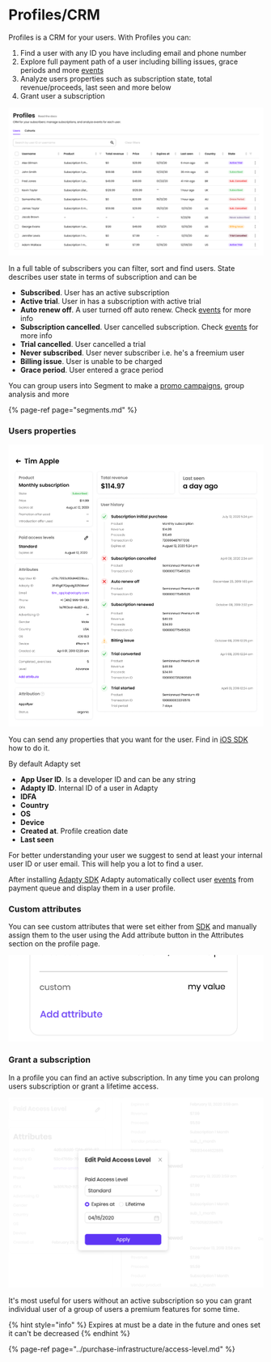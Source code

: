 # Profiles/CRM

Profiles is a CRM for your users. With Profiles you can:

1. Find a user with any ID you have including email and phone number
2. Explore full payment path of a user including billing issues, grace periods and more [events](../analytics/integrations/events.md)
3. Analyze users properties such as subscription state, total revenue/proceeds, last seen and more below
4. Grant user a subscription

![](../.gitbook/assets/profiles.png)

In a full table of subscribers you can filter, sort and find users. State describes user state in terms of subscription and can be

* **Subscribed**. User has an active subscription
* **Active trial**. User in has a subscription with active trial
* **Auto renew off**. A user turned off auto renew. Check [events](../analytics/integrations/events.md) for more info
* **Subscription cancelled**. User cancelled subscription. Check [events](../analytics/integrations/events.md) for more info
* **Trial cancelled**. User cancelled a trial
* **Never subscribed**. User never subscriber i.e. he's a freemium user
* **Billing issue**. User is unable to be charged
* **Grace period**. User entered a grace period

You can group users into Segment to make a [promo campaigns](promo-campaigns.md), group analysis and more

{% page-ref page="segments.md" %}

### Users properties

![](../.gitbook/assets/profile-1.jpg)

You can send any properties that you want for the user. Find in [iOS SDK](https://github.com/adaptyteam/AdaptySDK-iOS) how to do it.

By default Adapty set

* **App User ID**. Is a developer ID and can be any string
* **Adapty ID**. Internal ID of a user in Adapty
* **IDFA**
* **Country**
* **OS**
* **Device**
* **Created at**. Profile creation date
* **Last seen**

For better understanding your user we suggest to send at least your internal user ID or user email. This will help you a lot to find a user.

After installing [Adapty SDK](https://github.com/adaptyteam/AdaptySDK-iOS) Adapty automatically collect user [events](../analytics/integrations/events.md) from payment queue and display them in a user profile.

### Custom attributes

You can see custom attributes that were set either from [SDK](https://github.com/adaptyteam/AdaptySDK-iOS/blob/master/Documentation/AdvancedUsage.md#update-your-user-attributes) and manually assign them to the user using the Add attribute button in the Attributes section on the profile page.

![](../.gitbook/assets/image%20%2870%29.png)

### Grant a subscription

In a profile you can find an active subscription. In any time you can prolong users subscription or grant a lifetime access. 

![Changing paid access level](../.gitbook/assets/image%20%2830%29.png)

It's most useful for users without an active subscription so you can grant individual user of a group of users a premium features for some time.

{% hint style="info" %}
Expires at must be a date in the future and ones set it can't be decreased
{% endhint %}

{% page-ref page="../purchase-infrastructure/access-level.md" %}




